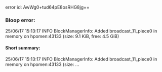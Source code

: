 error id: AwWg0+tud64pE8osRHG8jg==
### Bloop error:

25/06/17 15:13:17 INFO BlockManagerInfo: Added broadcast_11_piece0 in memory on hpomen:43133 (size: 9.1 KiB, free: 4.5 GiB)
#### Short summary: 

25/06/17 15:13:17 INFO BlockManagerInfo: Added broadcast_11_piece0 in memory on hpomen:43133 (size: ...